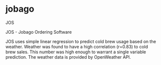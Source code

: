 # jobago
JOS

JOS - Jobago Ordering Software


JOS uses simple linear regression to predict cold brew usage based on the weather.  Weather was found to have a high correlation (r=0.83) to cold brew sales.
This number was high enough to warrant a single variable prediction.  The weather data is provided by OpenWeather API. 
